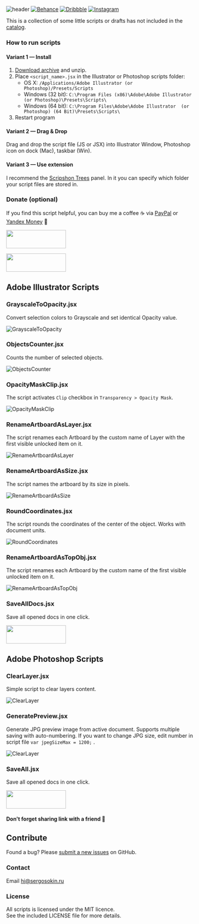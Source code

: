 ![header](img/header.png)
[![Behance](https://img.shields.io/badge/Behance-%40creold-0055FF.svg)](https://behance.net/creold) [![Dribbble](https://img.shields.io/badge/Dribbble-%40creold-DF3A7A.svg)](https://dribbble.com/creold) [![Instagram](https://img.shields.io/badge/Instagram-%40serg_osokin-8034B2.svg)](https://www.instagram.com/serg_osokin/)

This is a collection of some little scripts or drafts has not included in the [catalog].

[catalog]: https://github.com/creold/illustrator-scripts

### How to run scripts

#### Variant 1 — Install 

1. [Download archive] and unzip.
2. Place `<script_name>.jsx` in the Illustrator or Photoshop scripts folder:
	- OS X: `/Applications/Adobe Illustrator (or Photoshop)/Presets/Scripts`
	- Windows (32 bit): `C:\Program Files (x86)\Adobe\Adobe Illustrator (or Photoshop)\Presets\Scripts\`
	- Windows (64 bit): `C:\Program Files\Adobe\Adobe Illustrator  (or Photoshop) (64 Bit)\Presets\Scripts\`
3. Restart program

[Download archive]: https://github.com/creold/adobe-scripts/archive/master.zip 

#### Variant 2 — Drag & Drop
Drag and drop the script file (JS or JSX) into Illustrator Window, Photoshop icon on dock (Mac), taskbar (Win).

#### Variant 3 — Use extension
I recommend the [Scripshon Trees] panel. In it you can specify which folder your script files are stored in.

[Scripshon Trees]: https://exchange.adobe.com/creativecloud.details.15873.scripshon-trees.html

### Donate (optional)
If you find this script helpful, you can buy me a coffee ☕️ via [PayPal] or [Yandex Money] 🙂  

[PayPal]: https://paypal.me/osokin/2usd
[Yandex Money]: https://money.yandex.ru/to/410011149615582
<a href="https://paypal.me/osokin/3usd">
  <img width="160" height="49" src="img/paypal_badge.gif" >
</a>  

<a href="https://money.yandex.ru/to/410011149615582">
  <img width="160" height="49" src="img/yandex_badge.gif" >
</a>

## Adobe Illustrator Scripts

### GrayscaleToOpacity.jsx
Convert selection colors to Grayscale and set identical Opacity value.

![GrayscaleToOpacity](ai/GrayscaleToOpacity.gif) 

### ObjectsCounter.jsx
Counts the number of selected objects.

![ObjectsCounter](ai/ObjectsCounter.gif)  

### OpacityMaskClip.jsx
The script activates `Clip` checkbox in `Transparency > Opacity Mask`.

![OpacityMaskClip](ai/OpacityMaskClip.gif)  

### RenameArtboardAsLayer.jsx
The script renames each Artboard by the custom name of Layer with the first visible unlocked item on it.

![RenameArtboardAsLayer](ai/RenameArtboardAsLayer.gif)  

### RenameArtboardAsSize.jsx
The script names the artboard by its size in pixels.

![RenameArtboardAsSize](ai/RenameArtboardAsSize.gif)  

### RoundCoordinates.jsx
The script rounds the coordinates of the center of the object. Works with document units.

![RoundCoordinates](ai/RoundCoordinates.gif)  

### RenameArtboardAsTopObj.jsx
The script renames each Artboard by the custom name of the first visible unlocked item on it.

![RenameArtboardAsTopObj](ai/RenameArtboardAsTopObj.gif)  

### SaveAllDocs.jsx
Save all opened docs in one click.

<a href="https://downgit.github.io/#/home?url=https://github.com/creold/adobe-scripts/tree/master/ai">
  <img width="160" height="49" src="img/download.png">
</a>  

## Adobe Photoshop Scripts

### ClearLayer.jsx
Simple script to clear layers content.

![ClearLayer](ps/ClearLayer.gif) 

### GeneratePreview.jsx
Generate JPG preview image from active document. Supports multiple saving with auto-numbering. If you want to change JPG size, edit number in script file `var jpegSizeMax = 1200;` .

![ClearLayer](ps/GeneratePreview.gif) 

### SaveAll.jsx
Save all opened docs in one click.

<a href="https://downgit.github.io/#/home?url=https://github.com/creold/adobe-scripts/tree/master/ps">
  <img width="160" height="49" src="img/download.png">
</a> 

#### Don't forget sharing link with a friend 🙂 


## Contribute

Found a bug? Please [submit a new issues](https://github.com/creold/adobe-scripts/issues) on GitHub.

### Contact
Email <hi@sergosokin.ru>  

### License

All scripts is licensed under the MIT licence.  
See the included LICENSE file for more details.